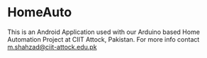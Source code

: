 # HomeAuto
This is an Android Application used with our Arduino based Home Automation Project at CIIT Attock, Pakistan. 
For more info contact m.shahzad@ciit-attock.edu.pk
